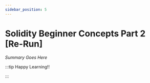 ```yaml
---
sidebar_position: 5
---
```


# Solidity Beginner Concepts Part 2 [Re-Run]

_Summary Goes Here_

:::tip Happy Learning!!

<QuestButton text="Go To Quest" />

:::


